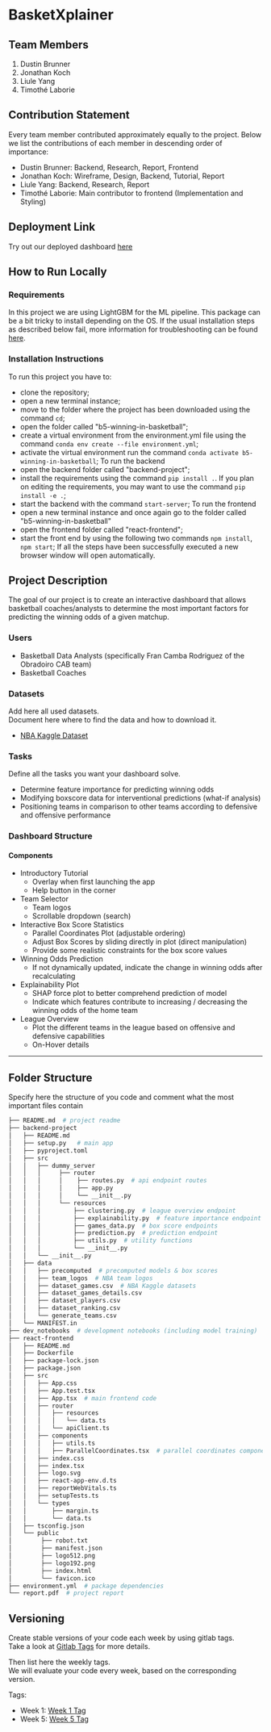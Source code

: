 # BasketXplainer

## Team Members
1. Dustin Brunner
2. Jonathan Koch
3. Liule Yang
4. Timothé Laborie

## Contribution Statement

Every team member contributed approximately equally to the project. Below we list the contributions of each member in descending order of importance:

- Dustin Brunner: Backend, Research, Report, Frontend
- Jonathan Koch: Wireframe, Design, Backend, Tutorial, Report
- Liule Yang: Backend, Research, Report
- Timothé Laborie: Main contributor to frontend (Implementation and Styling)

## Deployment Link

Try out our deployed dashboard [here](http://b5-winning-in-basketball.course-xai-iml23.isginf.ch/)

## How to Run Locally

### Requirements
In this project we are using LightGBM for the ML pipeline. This package can be a bit tricky to install depending on the OS. If the usual installation steps as described below fail, more information for troubleshooting can be found [here](https://lightgbm.readthedocs.io/en/latest/Installation-Guide.html).

### Installation Instructions

To run this project you have to:
- clone the repository;
- open a new terminal instance;
- move to the folder where the project has been downloaded using the command ```cd```;
- open the folder called "b5-winning-in-basketball";
- create a virtual environment from the environment.yml file using the command ```conda env create --file environment.yml```;
- activate the virtual environment run the command ```conda activate b5-winning-in-basketball```;
To run the backend
- open the backend folder called "backend-project";
- install the requirements using the command ```pip install .```. If you plan on editing the requirements, you may want to use the command ```pip install -e .```;
- start the backend with the command ```start-server```;
To run the frontend
- open a new terminal instance and once again go to the folder called "b5-winning-in-basketball"
- open the frontend folder called "react-frontend";
- start the front end by using the following two commands ```npm install```, ```npm start```;
If all the steps have been successfully executed a new browser window will open automatically.

## Project Description 
The goal of our project is to create an interactive dashboard that allows basketball coaches/analysts to determine the most important factors for predicting the winning odds of a given matchup.

### Users
- Basketball Data Analysts (specifically Fran Camba Rodriguez of the Obradoiro CAB team) 
- Basketball Coaches

### Datasets
Add here all used datasets.\
Document here where to find the data and how to download it.
- [NBA Kaggle Dataset](https://www.kaggle.com/datasets/nathanlauga/nba-games) 

### Tasks
Define all the tasks you want your dashboard solve.
- Determine feature importance for predicting winning odds
- Modifying boxscore data for interventional predictions (what-if analysis)
- Positioning teams in comparison to other teams according to defensive and offensive performance

### Dashboard Structure

#### Components
- Introductory Tutorial
  - Overlay when first launching the app
  - Help button in the corner
- Team Selector
  - Team logos
  - Scrollable dropdown (search)
- Interactive Box Score Statistics
  - Parallel Coordinates Plot (adjustable ordering)
  - Adjust Box Scores by sliding directly in plot (direct manipulation)
  - Provide some realistic constraints for the box score values
- Winning Odds Prediction
  - If not dynamically updated, indicate the change in winning odds after recalculating
- Explainability Plot
  - SHAP force plot to better comprehend prediction of model
  - Indicate which features contribute to increasing / decreasing the winning odds of the home team
- League Overview
  - Plot the different teams in the league based on offensive and defensive capabilities
  - On-Hover details

- - -
## Folder Structure
Specify here the structure of you code and comment what the most important files contain

``` bash
├── README.md  # project readme
├── backend-project
│   ├── README.md
│   ├── setup.py   # main app
│   ├── pyproject.toml
│   ├── src
│   │   ├── dummy_server
│   │   │     ├── router
│   │   │     │    ├── routes.py  # api endpoint routes
│   │   │     │    ├── app.py
│   │   │     │    └── __init__.py
│   │   │     └── resources
│   │   │         ├── clustering.py  # league overview endpoint
│   │   │         ├── explainability.py  # feature importance endpoint
│   │   │         ├── games_data.py  # box score endpoints
│   │   │         ├── prediction.py  # prediction endpoint
│   │   │         ├── utils.py  # utility functions
│   │   │         └── __init__.py
│   │   └── __init__.py 
│   ├── data
│   │   ├── precomputed  # precomputed models & box scores
│   │   ├── team_logos  # NBA team logos
│   │   ├── dataset_games.csv  # NBA Kaggle datasets
│   │   ├── dataset_games_details.csv
│   │   ├── dataset_players.csv
│   │   ├── dataset_ranking.csv
│   │   └── generate_teams.csv
│   └── MANIFEST.in
├── dev_notebooks  # development notebooks (including model training)
├── react-frontend
│   ├── README.md
│   ├── Dockerfile
│   ├── package-lock.json
│   ├── package.json
│   ├── src
│   │   ├── App.css
│   │   ├── App.test.tsx
│   │   ├── App.tsx  # main frontend code
│   │   ├── router
│   │   │   ├── resources
│   │   │   │   └── data.ts
│   │   │   └── apiClient.ts
│   │   ├── components
│   │   │   ├── utils.ts
│   │   │   ├── ParallelCoordinates.tsx  # parallel coordinates component
│   │   ├── index.css
│   │   ├── index.tsx
│   │   ├── logo.svg
│   │   ├── react-app-env.d.ts
│   │   ├── reportWebVitals.ts
│   │   ├── setupTests.ts
│   │   └── types
│   │       ├── margin.ts
│   │       └── data.ts
│   ├── tsconfig.json
│   └── public
│        ├── robot.txt
│        ├── manifest.json
│        ├── logo512.png
│        ├── logo192.png
│        ├── index.html
│        └── favicon.ico
├── environment.yml  # package dependencies
└── report.pdf  # project report

```

## Versioning
Create stable versions of your code each week by using gitlab tags.\
Take a look at [Gitlab Tags](https://docs.gitlab.com/ee/topics/git/tags.html) for more details. 

Then list here the weekly tags. \
We will evaluate your code every week, based on the corresponding version.

Tags:
- Week 1: [Week 1 Tag](https://gitlab.inf.ethz.ch/COURSE-XAI-IML22/dummy-fullstack/-/tags/stable-readme)
- Week 5: [Week 5 Tag](https://gitlab.inf.ethz.ch/course-xai-iml23/b5-winning-in-basketball/-/tags/v1.0)


